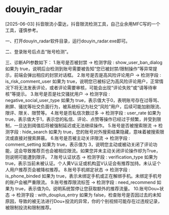 # douyin_radar
[2025-06-03] 抖音限流小雷达，抖音限流检测工具，自己业余用MFC写的一个工具，谨慎参考。

一、打开douyin_radar软件目录，运行douyin_radar.exe即可。

二、登录账号后点击“账号检测”。

三、诊断API参数如下：
		1.账号是否被封禁 -> 检测字段 : show_user_ban_dialog 
			如果为 true，说明后台检测到账号需要被告知“您已被封禁/限制操作”等异常提示，前端会弹出相应的封禁对话框。
		2.账号是否是高风险评论用户 -> 检测字段 : is_risk_comment_user 
			如果为 true，说明您已被标记为高风险评论用户，正常情况下将无法发表评论，或者评论需要审核，可能会出现“评论失败”或“请等待审核”等提示。
		3.账号是否是社交骚扰用户 -> 检测字段 : negative_social_user_type 
			如果为 true，表示值大于0，表明账号存在过辱骂、刷屏、骚扰等社交负面行为，被系统标记为社交“风险”用户，后续可能加剧限流、限评、限关、限赞等。
		4.账号是否私信次数过多 -> 检测字段 : user_rate 
			如果为 true，表示值大于1，表示您的私信、评论、点赞等操作已经过于频繁，并受到限制，一旦达到阈值后将被强制延迟或无法继续操作。
		5.账号是否被搜索限流 -> 检测字段 : hide_search 
			如果为 true，您的账号对外搜索结果隐藏，意味着被搜索限流或直接对搜索屏蔽。
		6.账号是否被主动关评限流 -> 检测字段 : comment_setting 
			如果为 true，表示值为 3，说明您主动或被动关闭了评论功能，这会导致推荐页也会被相应限流。如果您并未主动关闭评论操作却为True，则说明可能遭到限评。
		7.账号认证状态 -> 检测字段 : verification_type 
			如果为 true，表示当前未被认证。个人黄V认证或机构蓝V认证会有推荐加持。未认证个人用户推荐页会被降权推荐。
		8.账号手机绑定状态 -> 检测字段 : is_phone_binded 
			如果为 true，表示未绑定手机或正在解绑手机。未绑定手机号的账户会被严重限流。
		9.账号推荐限流标签 -> 检测字段 : need_recommend
		 	如果为 true，表示值为0。说明系统暂停让您获取额外的推荐流量。
	              10.账号Dou+状态 -> 检测字段 : with_douplus_entry
	 		如果为 false，检查账号是否因过去的未知原因，导致的被无法进行Dou+投流的异常，你的个别视频可能存在过违规记录，被限制投流和限制推荐。
